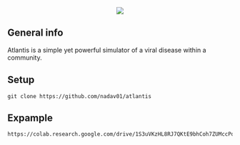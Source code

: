<p align="center">
<img src="https://i.imgur.com/Y2imFVO.png">
</p>

## General info
Atlantis is a simple yet powerful simulator of a viral disease within a community.

## Setup
```
git clone https://github.com/nadav01/atlantis
```
## Expample

```
https://colab.research.google.com/drive/1S3uVKzHL8RJ7QKtE9bhCoh7ZUMccPoGQ
```
